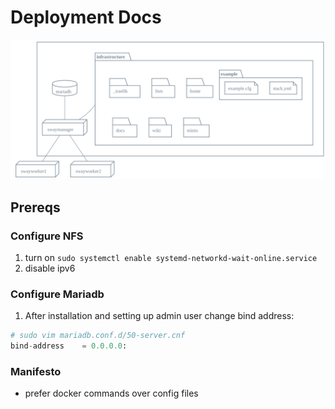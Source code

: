 # Deployment Docs

![](deployment.svg)

## Prereqs

### Configure NFS

1. turn on `sudo systemctl enable systemd-networkd-wait-online.service`
2. disable ipv6

### Configure Mariadb
1. After installation and setting up admin user change bind address:

```python
# sudo vim mariadb.conf.d/50-server.cnf
bind-address	= 0.0.0.0:
```


### Manifesto
- prefer docker commands over config files